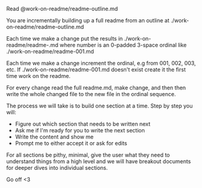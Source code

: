 Read @work-on-readme/readme-outline.md

You are incrementally building up a full readme from an outline at ./work-on-readme/readme-outline.md

Each time we make a change put the results in ./work-on-readme/readme-<number>.md where number is an 0-padded 3-space ordinal like ./work-on-readme/readme-001.md

Each time we make a change increment the ordinal, e.g from 001, 002, 003, etc. If ./work-on-readme/readme-001.md doesn't exist create it the first time work on the readme.

For every change read the full readme.md, make change, and then then write the whole changed file to the new file in the ordinal sequence.

The process we will take is to build one section at a time. Step by step you will:

- Figure out which section that needs to be written next
- Ask me if I'm ready for you to write the next section
- Write the content and show me
- Prompt me to either accept it or ask for edits

For all sections be pithy, minimal, give the user what they need to understand things from a high level and we will have breakout documents for deeper dives into individual sections.

Go off <3
